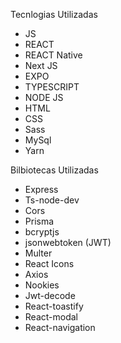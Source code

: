 Tecnlogias Utilizadas
- JS
- REACT
- REACT Native
- Next JS
- EXPO
- TYPESCRIPT
- NODE JS
- HTML
- CSS
- Sass
- MySql
- Yarn

Bilbiotecas Utilizadas
- Express 
- Ts-node-dev
- Cors
- Prisma
- bcryptjs
- jsonwebtoken (JWT)
- Multer
- React Icons
- Axios 
- Nookies 
- Jwt-decode
- React-toastify
- React-modal
- React-navigation